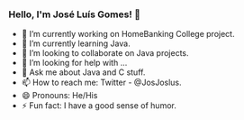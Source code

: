 ### Hello, I'm José Luís Gomes! 👋

- 🔭 I’m currently working on HomeBanking College project.
- 🌱 I’m currently learning Java.
- 👯 I’m looking to collaborate on Java projects.
- 🤔 I’m looking for help with ...
- 💬 Ask me about Java and C stuff.
- 📫 How to reach me: Twitter - @JosJoslus. 
- 😄 Pronouns: He/His
- ⚡ Fun fact: I have a good sense of humor.

